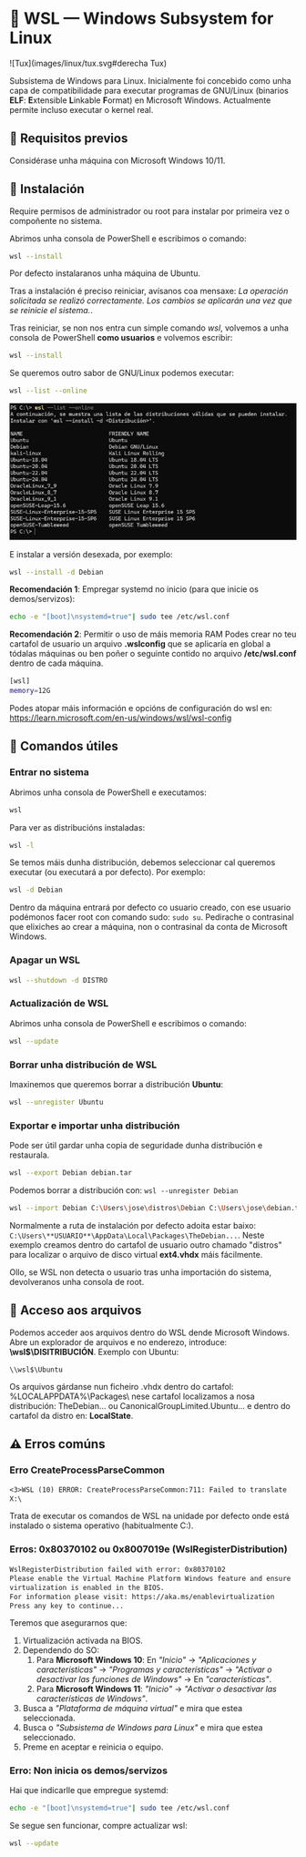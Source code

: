 # 🐧 WSL &mdash; Windows Subsystem for Linux

![Tux](images/linux/tux.svg#derecha Tux)

Subsistema de Windows para Linux. Inicialmente foi concebido como unha capa de compatibilidade para executar programas de GNU/Linux (binarios **ELF**: **E**xtensible **L**inkable **F**ormat) en Microsoft Windows. Actualmente permite incluso executar o kernel real.

## 📝 Requisitos previos

Considérase unha máquina con Microsoft Windows 10/11.

## 🧾 Instalación

Require permisos de administrador ou root para instalar por primeira vez o compoñente no sistema.

Abrimos unha consola de PowerShell e escribimos o comando:

``` bash
wsl --install
```

Por defecto instalaranos unha máquina de Ubuntu.

Tras a instalación é preciso reiniciar, avísanos coa mensaxe: *La operación solicitada se realizó correctamente. Los cambios se aplicarán una vez que se reinicie el sistema.*.

Tras reiniciar, se non nos entra cun simple comando *wsl*, volvemos a unha consola de PowerShell **como usuarios** e volvemos escribir:

``` bash
wsl --install
```

Se queremos outro sabor de GNU/Linux podemos executar:

``` bash
wsl --list --online
```

![Lista de distribucións dispoñibles. Outubro 2024](images/wsl/2024-10-lista-distros.jpg "Lista de distribucións dispoñibles. Outubro 2024")

E instalar a versión desexada, por exemplo:

``` bash
wsl --install -d Debian
```

**Recomendación 1**: Empregar systemd no inicio (para que inicie os demos/servizos):

``` bash
echo -e "[boot]\nsystemd=true"| sudo tee /etc/wsl.conf
```

**Recomendación 2**: Permitir o uso de máis memoria RAM
Podes crear no teu cartafol de usuario un arquivo **.wslconfig** que se aplicaría en global a tódalas máquinas ou ben poñer o seguinte contido no arquivo **/etc/wsl.conf** dentro de cada máquina.

``` bash
[wsl]
memory=12G
```
Podes atopar máis información e opcións de configuración do wsl en: <https://learn.microsoft.com/en-us/windows/wsl/wsl-config>

## 🔲 Comandos útiles

### Entrar no sistema

Abrimos unha consola de PowerShell e executamos:

``` bash
wsl
```

Para ver as distribucións instaladas:

``` bash
wsl -l
```

Se temos máis dunha distribución, debemos seleccionar cal queremos executar (ou executará a por defecto). Por exemplo:

``` bash
wsl -d Debian
```

Dentro da máquina entrará por defecto co usuario creado, con ese usuario podémonos facer root con comando sudo: ```sudo su```. Pedirache o contrasinal que elixiches ao crear a máquina, non o contrasinal da conta de Microsoft Windows.

### Apagar un WSL

``` bash
wsl --shutdown -d DISTRO
```

### Actualización de WSL

Abrimos unha consola de PowerShell e escribimos o comando:

``` bash
wsl --update
```

### Borrar unha distribución de WSL

Imaxinemos que queremos borrar a distribución **Ubuntu**:

~~~~ bash
wsl --unregister Ubuntu
~~~~

### Exportar e importar unha distribución

Pode ser útil gardar unha copia de seguridade dunha distribución e restaurala.

~~~~ bash
wsl --export Debian debian.tar
~~~~

Podemos borrar a distribución con: ```wsl --unregister Debian```

~~~~ bash
wsl --import Debian C:\Users\jose\distros\Debian C:\Users\jose\debian.tar 
~~~~

Normalmente a ruta de instalación por defecto adoita estar baixo: ```C:\Users\**USUARIO**\AppData\Local\Packages\TheDebian...```. Neste exemplo creamos dentro do cartafol de usuario outro chamado "distros" para localizar o arquivo de disco virtual **ext4.vhdx** máis fácilmente.

Ollo, se WSL non detecta o usuario tras unha importación do sistema, devolveranos unha consola de root.

## 📂 Acceso aos arquivos

Podemos acceder aos arquivos dentro do WSL dende Microsoft Windows. Abre un explorador de arquivos e no enderezo, introduce: **\\wsl$\DISITRIBUCIÓN**. Exemplo con Ubuntu:

~~~~
\\wsl$\Ubuntu
~~~~

Os arquivos gárdanse nun ficheiro .vhdx dentro do cartafol: %LOCALAPPDATA%\Packages\ nese cartafol localizamos a nosa distribución: TheDebian... ou CanonicalGroupLimited.Ubuntu... e dentro do cartafol da distro en: **LocalState**.

## ⚠️ Erros comúns

### Erro CreateProcessParseCommon

~~~~
<3>WSL (10) ERROR: CreateProcessParseCommon:711: Failed to translate X:\
~~~~

Trata de executar os comandos de WSL na unidade por defecto onde está instalado o sistema operativo (habitualmente C:\).

### Erros: 0x80370102 ou 0x8007019e (WslRegisterDistribution)

~~~~
WslRegisterDistribution failed with error: 0x80370102
Please enable the Virtual Machine Platform Windows feature and ensure virtualization is enabled in the BIOS.
For information please visit: https://aka.ms/enablevirtualization
Press any key to continue...
~~~~

Teremos que asegurarnos que:

1. Virtualización activada na BIOS.
2. Dependendo do SO:
    1. Para **Microsoft Windows 10**: En *"Inicio"* -> *"Aplicaciones y características"* -> *"Programas y características"* -> *"Activar o desactivar las funciones de Windows"* -> En *"características"*.
    2. Para **Microsoft Windows 11**: *"Inicio"* -> *"Activar o desactivar las características de Windows"*.
3. Busca a *"Plataforma de máquina virtual"* e mira que estea seleccionada.
4. Busca o *"Subsistema de Windows para Linux"* e mira que estea seleccionado.
5. Preme en aceptar e reinicia o equipo.

### Erro: Non inicia os demos/servizos

Hai que indicarlle que empregue systemd: 

``` bash
echo -e "[boot]\nsystemd=true"| sudo tee /etc/wsl.conf
```

Se segue sen funcionar, compre actualizar wsl:

``` bash
wsl --update
```
